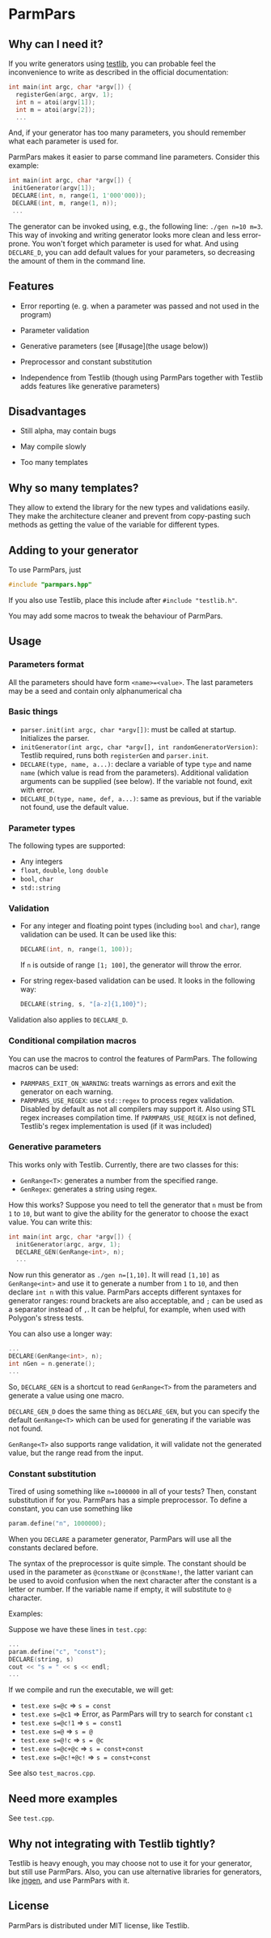 # ParmPars

## Why can I need it?

If you write generators using [testlib](https://github.com/MikeMirzayanov/testlib), you can probable feel the inconvenience to write as described in the official documentation:

```cpp
int main(int argc, char *argv[]) {
  registerGen(argc, argv, 1);
  int n = atoi(argv[1]);
  int m = atoi(argv[2]);
  ...
```

And, if your generator has too many parameters, you should remember what each parameter is used for.

ParmPars makes it easier to parse command line parameters. Consider this example:

```cpp
int main(int argc, char *argv[]) {
 initGenerator(argv[1]);
 DECLARE(int, n, range(1, 1'000'000));
 DECLARE(int, m, range(1, n));
 ...
```

The generator can be invoked using, e.g., the following line: `./gen n=10 m=3`. This way of invoking and writing generator looks more clean and less error-prone. You won't forget which parameter is used for what. And using `DECLARE_D`, you can add default values for your parameters, so decreasing the amount of them in the command line.

## Features

* Error reporting (e. g. when a parameter was passed and not used in the program)

* Parameter validation

* Generative parameters (see [#usage](the usage below))

* Preprocessor and constant substitution

* Independence from Testlib (though using ParmPars together with Testlib adds features like generative parameters)

## Disadvantages

* Still alpha, may contain bugs

* May compile slowly

* Too many templates

## Why so many templates?

They allow to extend the library for the new types and validations easily. They make the architecture cleaner and prevent from copy-pasting such methods as getting the value of the variable for different types.

## Adding to your generator

To use ParmPars, just 

```cpp
#include "parmpars.hpp"
```

If you also use Testlib, place this include after `#include "testlib.h"`.

You may add some macros to tweak the behaviour of ParmPars.

## Usage

### Parameters format

All the parameters should have form `<name>=<value>`. The last parameters may be a seed and contain only alphanumerical cha

### Basic things

* `parser.init(int argc, char *argv[])`: must be called at startup. Initializes the parser.  
* `initGenerator(int argc, char *argv[], int randomGeneratorVersion)`: Testlib required, runs both `registerGen` and `parser.init`.  
* `DECLARE(type, name, a...)`: declare a variable of type `type` and name `name` (which value is read from the parameters). Additional validation arguments can be supplied (see below). If the variable not found, exit with error.
* `DECLARE_D(type, name, def, a...)`: same as previous, but if the variable not found, use the default value.

### Parameter types

The following types are supported:

* Any integers
* `float`, `double`, `long double`
* `bool`, `char`
* `std::string`

### Validation

* For any integer and floating point types (including `bool` and `char`), range validation can be used. It can be used like this:

  ```cpp
  DECLARE(int, n, range(1, 100));
  ```
  
  If `n` is outside of range `[1; 100]`, the generator will throw the error.

* For string regex-based validation can be used. It looks in the following way:

  ```cpp
  DECLARE(string, s, "[a-z]{1,100}");
  ```

Validation also applies to `DECLARE_D`.

### Conditional compilation macros

You can use the macros to control the features of ParmPars. The following macros can be used:

* `PARMPARS_EXIT_ON_WARNING`: treats warnings as errors and exit the generator on each warning.
* `PARMPARS_USE_REGEX`: use `std::regex` to process regex validation. Disabled by default as not all compilers may support it. Also using STL regex increases compilation time.
  If `PARMPARS_USE_REGEX` is not defined, Testlib's regex implementation is used (if it was included)

### Generative parameters

This works only with Testlib. Currently, there are two classes for this:

* `GenRange<T>`: generates a number from the specified range.
* `GenRegex`: generates a string using regex.

How this works? Suppose you need to tell the generator that `n` must be from `1` to `10`, but want to give the ability for the generator to choose the exact value. You can write this:

```cpp
int main(int argc, char *argv[]) {
  initGenerator(argc, argv, 1);
  DECLARE_GEN(GenRange<int>, n);
  ...
```

Now run this generator as `./gen n=[1,10]`. It will read `[1,10]` as `GenRange<int>` and use it to generate a number from `1` to `10`, and then declare `int n` with this value. ParmPars accepts different syntaxes for generator ranges: round brackets are also acceptable, and `;` can be used as a separator instead of `,`.  It can be helpful, for example, when used with Polygon's stress tests.

You can also use a longer way:

```cpp
...
DECLARE(GenRange<int>, n);
int nGen = n.generate();
...
```
So, `DECLARE_GEN` is a shortcut to read `GenRange<T>` from the parameters and generate a value using one macro.

`DECLARE_GEN_D` does the same thing as `DECLARE_GEN`, but you can specify the default `GenRange<T>` which can be used for generating if the variable was not found.

`GenRange<T>` also supports range validation, it will validate not the generated value, but the range read from the input.

### Constant substitution

Tired of using something like `n=1000000` in all of your tests? Then, constant substitution if for you. ParmPars has a simple preprocessor. To define a constant, you can use something like

```cpp
param.define("n", 1000000);
```

When you `DECLARE` a parameter generator, ParmPars will use all the constants declared before.

The syntax of the preprocessor is quite simple. The constant should be used in the parameter as `@constName` or `@constName!`, the latter variant can be used to avoid confusion when the next character after the constant is a letter or number. If the variable name if empty, it will substitute to `@` character.

Examples:

Suppose we have these lines in `test.cpp`:

```cpp
...
param.define("c", "const");
DECLARE(string, s)
cout << "s = " << s << endl;
...
```

If we compile and run the executable, we will get:

* `test.exe s=@c` => `s = const`
* `test.exe s=@c1` => Error, as ParmPars will try to search for constant `c1`
* `test.exe s=@c!1` => `s = const1`
* `test.exe s=@` => `s = @`
* `test.exe s=@!c` => `s = @c`
* `test.exe s=@c+@c` => `s = const+const`
* `test.exe s=@c!+@c!` => `s = const+const`

See also `test_macros.cpp`.

## Need more examples

See `test.cpp`.

## Why not integrating with Testlib tightly?

Testlib is heavy enough, you may choose not to use it for your generator, but still use ParmPars. Also, you can use alternative libraries for generators, like [jngen](https://github.com/ifsmirnov/jngen), and use ParmPars with it.

## License

ParmPars is distributed under MIT license, like Testlib.
